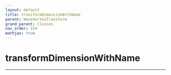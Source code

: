 ```yaml
---
layout: default
title: transformDimensionWithName
parent: WaveVortexTransform
grand_parent: Classes
nav_order: 154
mathjax: true
---
```


#  transformDimensionWithName




---

